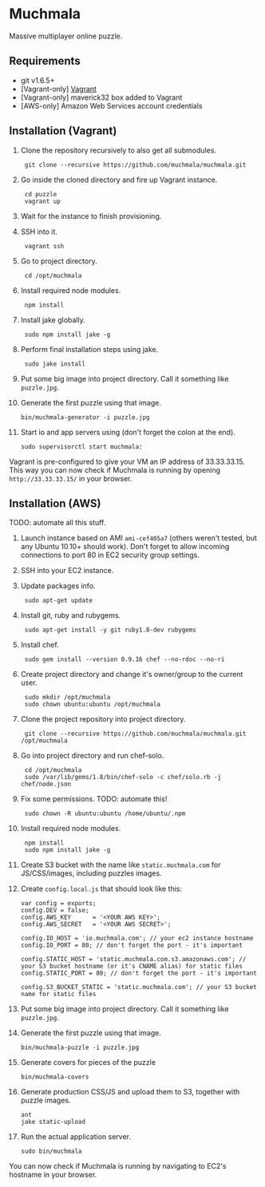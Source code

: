 Muchmala
==========
Massive multiplayer online puzzle.

Requirements
------------

* git v1.6.5+
* [Vagrant-only] [Vagrant](http://vagrantup.com/)
* [Vagrant-only] maverick32 box added to Vagrant
* [AWS-only] Amazon Web Services account credentials

Installation (Vagrant)
----------------------

1. Clone the repository recursively to also get all submodules.

        git clone --recursive https://github.com/muchmala/muchmala.git

2. Go inside the cloned directory and fire up Vagrant instance.

        cd puzzle
        vagrant up

3. Wait for the instance to finish provisioning.
4. SSH into it.

        vagrant ssh

5. Go to project directory.

        cd /opt/muchmala

6. Install required node modules.

        npm install

7. Install jake globally.

        sudo npm install jake -g

8. Perform final installation steps using jake.

        sudo jake install


9. Put some big image into project directory. Call it something like `puzzle.jpg`.
10. Generate the first puzzle using that image.

        bin/muchmala-generator -i puzzle.jpg

11. Start io and app servers using (don't forget the colon at the end).

        sudo supervisorctl start muchmala:

Vagrant is pre-configured to give your VM an IP address of 33.33.33.15.
This way you can now check if Muchmala is running by opening `http://33.33.33.15/` in your browser.

Installation (AWS)
------------------

TODO: automate all this stuff.

1. Launch instance based on AMI `ami-cef405a7` (others weren't tested, but any Ubuntu 10.10+ should work). Don't forget to allow incoming connections to port 80 in EC2 security group settings.
2. SSH into your EC2 instance.
3. Update packages info.

        sudo apt-get update

4. Install git, ruby and rubygems.

        sudo apt-get install -y git ruby1.8-dev rubygems

5. Install chef.

        sudo gem install --version 0.9.16 chef --no-rdoc --no-ri

6. Create project directory and change it's owner/group to the current user.

        sudo mkdir /opt/muchmala
        sudo chown ubuntu:ubuntu /opt/muchmala

7. Clone the project repository into project directory.

        git clone --recursive https://github.com/muchmala/muchmala.git /opt/muchmala

7. Go into project directory and run chef-solo.

        cd /opt/muchmala
        sudo /var/lib/gems/1.8/bin/chef-solo -c chef/solo.rb -j chef/node.json

8. Fix some permissions. TODO: automate this!

        sudo chown -R ubuntu:ubuntu /home/ubuntu/.npm

9. Install required node modules.

        npm install
        sudo npm install jake -g

10. Create S3 bucket with the name like `static.muchmala.com` for JS/CSS/images, including puzzles images.
11. Create `config.local.js` that should look like this:

        var config = exports;
        config.DEV = false;
        config.AWS_KEY      = '<YOUR AWS KEY>';
        config.AWS_SECRET   = '<YOUR AWS SECRET>';

        config.IO_HOST = 'io.muchmala.com'; // your ec2 instance hostname
        config.IO_PORT = 80; // don't forget the port - it's important

        config.STATIC_HOST = 'static.muchmala.com.s3.amazonaws.com'; // your S3 bucket hostname (or it's CNAME alias) for static files
        config.STATIC_PORT = 80; // don't forget the port - it's important

        config.S3_BUCKET_STATIC = 'static.muchmala.com'; // your S3 bucket name for static files

12. Put some big image into project directory. Call it something like `puzzle.jpg`.
13. Generate the first puzzle using that image.

        bin/muchmala-puzzle -i puzzle.jpg

14. Generate covers for pieces of the puzzle

        bin/muchmala-covers

15. Generate production CSS/JS and upload them to S3, together with puzzle images.

        ant
        jake static-upload

16. Run the actual application server.

        sudo bin/muchmala

You can now check if Muchmala is running by navigating to EC2's hostname in your browser.
